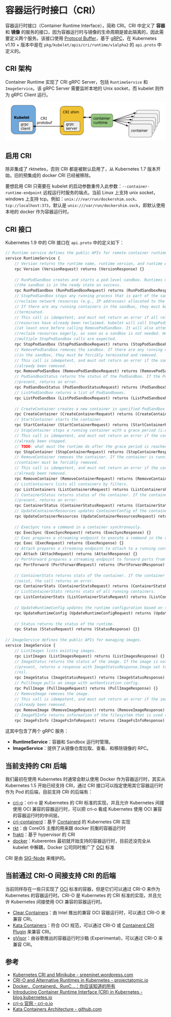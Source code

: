 # 容器运行时接口（CRI）

容器运行时接口（Container Runtime Interface），简称 CRI。CRI 中定义了 **容器** 和 **镜像** 的服务的接口，因为容器运行时与镜像的生命周期是彼此隔离的，因此需要定义两个服务。该接口使用 [Protocol Buffer](https://developers.google.com/protocol-buffers/)，基于 [gRPC](https://grpc.io/)，在 Kubernetes v1.10 + 版本中是在 `pkg/kubelet/apis/cri/runtime/v1alpha2` 的 `api.proto` 中定义的。

## CRI 架构

Container Runtime 实现了 CRI gRPC Server，包括 `RuntimeService` 和 `ImageService`。该 gRPC Server 需要监听本地的 Unix socket，而 kubelet 则作为 gRPC Client 运行。

![CRI 架构 - 图片来自 kubernetes blog](../images/cri-architecture.png)

## 启用 CRI

除非集成了 rktnetes，否则 CRI 都是被默认启用了，从 Kubernetes 1.7 版本开始，旧的预集成的 docker CRI 已经被移除。

要想启用 CRI 只需要在 kubelet 的启动参数重传入此参数：`--container-runtime-endpoint` 远程运行时服务的端点。当前 Linux 上支持 unix socket，windows 上支持 tcp。例如：`unix:///var/run/dockershim.sock`、 `tcp://localhost:373`，默认是 `unix:///var/run/dockershim.sock`，即默认使用本地的 docker 作为容器运行时。

## CRI 接口

Kubernetes 1.9 中的 CRI 接口在 `api.proto` 中的定义如下：

```protobuf
// Runtime service defines the public APIs for remote container runtimes
service RuntimeService {
    // Version returns the runtime name, runtime version, and runtime API version.
    rpc Version (VersionRequest) returns (VersionResponse) {}

    // RunPodSandbox creates and starts a pod-level sandbox. Runtimes must ensure
    //the sandbox is in the ready state on success.
    rpc RunPodSandbox (RunPodSandboxRequest) returns (RunPodSandboxResponse) {}
    // StopPodSandbox stops any running process that is part of the sandbox and
    //reclaims network resources (e.g., IP addresses) allocated to the sandbox.
    // If there are any running containers in the sandbox, they must be forcibly
    //terminated.
    // This call is idempotent, and must not return an error if all relevant
    //resources have already been reclaimed. kubelet will call StopPodSandbox
    //at least once before calling RemovePodSandbox. It will also attempt to
    //reclaim resources eagerly, as soon as a sandbox is not needed. Hence,
    //multiple StopPodSandbox calls are expected.
    rpc StopPodSandbox (StopPodSandboxRequest) returns (StopPodSandboxResponse) {}
    // RemovePodSandbox removes the sandbox. If there are any running containers
    //in the sandbox, they must be forcibly terminated and removed.
    // This call is idempotent, and must not return an error if the sandbox has
    //already been removed.
    rpc RemovePodSandbox (RemovePodSandboxRequest) returns (RemovePodSandboxResponse) {}
    // PodSandboxStatus returns the status of the PodSandbox. If the PodSandbox is not
    //present, returns an error.
    rpc PodSandboxStatus (PodSandboxStatusRequest) returns (PodSandboxStatusResponse) {}
    // ListPodSandbox returns a list of PodSandboxes.
    rpc ListPodSandbox (ListPodSandboxRequest) returns (ListPodSandboxResponse) {}

    // CreateContainer creates a new container in specified PodSandbox
    rpc CreateContainer (CreateContainerRequest) returns (CreateContainerResponse) {}
    // StartContainer starts the container.
    rpc StartContainer (StartContainerRequest) returns (StartContainerResponse) {}
    // StopContainer stops a running container with a grace period (i.e., timeout).
    // This call is idempotent, and must not return an error if the container has
    //already been stopped.
    // TODO: what must the runtime do after the grace period is reached?
    rpc StopContainer (StopContainerRequest) returns (StopContainerResponse) {}
    // RemoveContainer removes the container. If the container is running, the
    //container must be forcibly removed.
    // This call is idempotent, and must not return an error if the container has
    //already been removed.
    rpc RemoveContainer (RemoveContainerRequest) returns (RemoveContainerResponse) {}
    // ListContainers lists all containers by filters.
    rpc ListContainers (ListContainersRequest) returns (ListContainersResponse) {}
    // ContainerStatus returns status of the container. If the container is not
    //present, returns an error.
    rpc ContainerStatus (ContainerStatusRequest) returns (ContainerStatusResponse) {}
    // UpdateContainerResources updates ContainerConfig of the container.
    rpc UpdateContainerResources (UpdateContainerResourcesRequest) returns (UpdateContainerResourcesResponse) {}

    // ExecSync runs a command in a container synchronously.
    rpc ExecSync (ExecSyncRequest) returns (ExecSyncResponse) {}
    // Exec prepares a streaming endpoint to execute a command in the container.
    rpc Exec (ExecRequest) returns (ExecResponse) {}
    // Attach prepares a streaming endpoint to attach to a running container.
    rpc Attach (AttachRequest) returns (AttachResponse) {}
    // PortForward prepares a streaming endpoint to forward ports from a PodSandbox.
    rpc PortForward (PortForwardRequest) returns (PortForwardResponse) {}

    // ContainerStats returns stats of the container. If the container does not
    //exist, the call returns an error.
    rpc ContainerStats (ContainerStatsRequest) returns (ContainerStatsResponse) {}
    // ListContainerStats returns stats of all running containers.
    rpc ListContainerStats (ListContainerStatsRequest) returns (ListContainerStatsResponse) {}

    // UpdateRuntimeConfig updates the runtime configuration based on the given request.
    rpc UpdateRuntimeConfig (UpdateRuntimeConfigRequest) returns (UpdateRuntimeConfigResponse) {}

    // Status returns the status of the runtime.
    rpc Status (StatusRequest) returns (StatusResponse) {}}

// ImageService defines the public APIs for managing images.
service ImageService {
    // ListImages lists existing images.
    rpc ListImages (ListImagesRequest) returns (ListImagesResponse) {}
    // ImageStatus returns the status of the image. If the image is not
    //present, returns a response with ImageStatusResponse.Image set to
    //nil.
    rpc ImageStatus (ImageStatusRequest) returns (ImageStatusResponse) {}
    // PullImage pulls an image with authentication config.
    rpc PullImage (PullImageRequest) returns (PullImageResponse) {}
    // RemoveImage removes the image.
    // This call is idempotent, and must not return an error if the image has
    //already been removed.
    rpc RemoveImage (RemoveImageRequest) returns (RemoveImageResponse) {}
    // ImageFSInfo returns information of the filesystem that is used to store images.
    rpc ImageFsInfo (ImageFsInfoRequest) returns (ImageFsInfoResponse) {}}
```

这其中包含了两个 gRPC 服务：

- **RuntimeService**：容器和 Sandbox 运行时管理。
- **ImageService**：提供了从镜像仓库拉取、查看、和移除镜像的 RPC。

## 当前支持的 CRI 后端

我们最初在使用 Kubernetes 时通常会默认使用 Docker 作为容器运行时，其实从 Kubernetes 1.5 开始已经支持 CRI，通过 CRI 接口可以指定使用其它容器运行时作为 Pod 的后端，目前支持 CRI 的后端有：

- [cri-o](https://github.com/kubernetes-incubator/cri-o)：cri-o 是 Kubernetes 的 CRI 标准的实现，并且允许 Kubernetes 间接使用 OCI 兼容的容器运行时，可以把 cri-o 看成 Kubernetes 使用 OCI 兼容的容器运行时的中间层。
- [cri-containerd](https://github.com/containerd/cri-containerd)：基于 [Containerd](https://github.com/containerd/containerd) 的 Kubernetes CRI 实现
- [rkt](https://coreos.com/rkt/)：由 CoreOS 主推的用来跟 docker 抗衡的容器运行时
- [frakti](https://github.com/kubernetes/frakti)：基于 hypervisor 的 CRI
- [docker](https://www.docker.com)：Kuberentes 最初就开始支持的容器运行时，目前还没完全从 kubelet 中解耦，Docker 公司同时推广了 [OCI](https://www.opencontainers.org/) 标准

CRI 是由 [SIG-Node](https://kubernetes.slack.com/archives/sig-node) 来维护的。

## 当前通过 CRI-O 间接支持 CRI 的后端

当前同样存在一些只实现了 [OCI](https://www.opencontainers.org/) 标准的容器，但是它们可以通过 CRI-O 来作为 Kubernetes 的容器运行时。CRI-O 是 Kubernetes 的 CRI 标准的实现，并且允许 Kubernetes 间接使用 OCI 兼容的容器运行时。

- [Clear Containers](https://github.com/clearcontainers)：由 Intel 推出的兼容 OCI 容器运行时，可以通过 CRI-O 来兼容 CRI。
- [Kata Containers](https://katacontainers.io/)：符合 OCI 规范，可以通过 CRI-O 或 [Containerd CRI Plugin](https://github.com/containerd/cri) 来兼容 CRI。
- [gVisor](https://github.com/google/gvisor)：由谷歌推出的容器运行时沙箱 (Experimental)，可以通过 CRI-O 来兼容 CRI。


## 参考

- [Kubernetes CRI and Minikube - sreeninet.wordpress.com](https://sreeninet.wordpress.com/2017/02/11/kubernetes-cri-and-minikube/)
- [CRI-O and Alternative Runtimes in Kubernetes - projectatomic.io](https://projectatomic.io/blog/2017/02/crio-runtimes/)
- [Docker、Containerd、RunC...：你应该知道的所有](https://www.infoq.cn/article/2017/02/Docker-Containerd-RunC/)
- [Introducing Container Runtime Interface (CRI) in Kubernetes - blog.kubernetes.io](https://kubernetes.io/blog/2016/12/container-runtime-interface-cri-in-kubernetes/)
- [cri-o 官网 - cri-o.io](https://cri-o.io/)
- [Kata Containers Architecture - github.com](https://github.com/kata-containers/documentation/blob/master/design/architecture.md#kubernetes-support)
